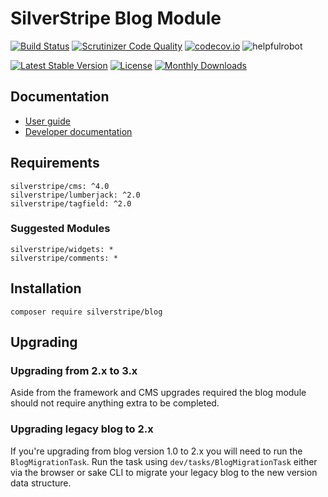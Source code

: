 # SilverStripe Blog Module
[![Build Status](https://travis-ci.org/silverstripe/silverstripe-blog.svg?branch=master)](https://travis-ci.org/silverstripe/silverstripe-blog)
[![Scrutinizer Code Quality](https://scrutinizer-ci.com/g/silverstripe/silverstripe-blog/badges/quality-score.png?b=master)](https://scrutinizer-ci.com/g/silverstripe/silverstripe-blog/?branch=master)
[![codecov.io](https://codecov.io/github/silverstripe/silverstripe-blog/coverage.svg?branch=master)](https://codecov.io/github/silverstripe/silverstripe-blog?branch=master)
![helpfulrobot](https://helpfulrobot.io/silverstripe/blog/badge)

[![Latest Stable Version](https://poser.pugx.org/silverstripe/blog/version)](https://packagist.org/packages/silverstripe/blog)
[![License](https://poser.pugx.org/silverstripe/blog/license)](https://packagist.org/packages/silverstripe/blog)
[![Monthly Downloads](https://poser.pugx.org/silverstripe/blog/d/monthly)](https://packagist.org/packages/silverstripe/blog)


## Documentation

* [User guide](docs/en/userguide/index.md)
* [Developer documentation](docs/en/index.md)

## Requirements

```
silverstripe/cms: ^4.0
silverstripe/lumberjack: ^2.0
silverstripe/tagfield: ^2.0
```

### Suggested Modules

```
silverstripe/widgets: *
silverstripe/comments: *
```

## Installation

```
composer require silverstripe/blog
```

## Upgrading

### Upgrading from 2.x to 3.x

Aside from the framework and CMS upgrades required the blog module should not require anything extra to be completed.

### Upgrading legacy blog to 2.x

If you're upgrading from blog version 1.0 to 2.x you will need to run the `BlogMigrationTask`. Run the task using `dev/tasks/BlogMigrationTask` either via the browser or sake CLI to migrate your legacy blog to the new version data structure.
